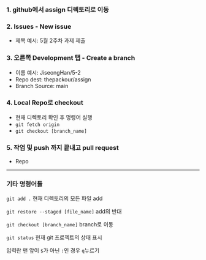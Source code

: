 ### 1. github에서 assign 디렉토리로 이동

### 2. Issues - New issue
- 제목 예시: 5월 2주차 과제 제출

### 3. 오른쪽 Development 탭 - Create a branch
- 이름 예시: JiseongHan/5-2
- Repo dest: thepackour/assign
- Branch Source: main

### 4. Local Repo로 checkout
- 현재 디렉토리 확인 후 명령어 실행
- ``git fetch origin``
- ``git checkout [branch_name]``

### 5. 작업 및 push 까지 끝내고 pull request
- Repo

---

### 기타 명령어들

``git add .``
현재 디렉토리의 모든 파일 add

``git restore --staged [file_name]``
add의 반대

``git checkout [branch_name]``
branch로 이동

``git status``
현재 git 프로젝트의 상태 표시

입력란 맨 앞이 ``$``가 아닌 ``:``인 경우 ``q``누르기